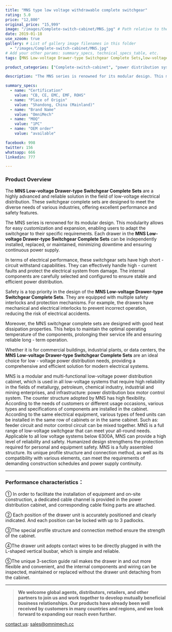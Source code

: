 ```yaml
---
title: "MNS type low voltage withdrawable complete switchgear"
rating: 5.0
price: "12,800"
original_price: "15,999"
image: "/images/Complete-switch-cabinet/MNS.jpg" # Path relative to the 'static' folder or use Hugo Pipes
date: 2019-01-18
use_xzoom: true
gallery: # List of gallery image filenames in this folder
  - "/images/Complete-switch-cabinet/MNS.jpg"
# Add your other params: summary_specs, technical_specs_table, etc.
tags: [MNS Low-voltage Drawer-type Switchgear Complete Sets,low-voltage electrical distribution,modular design,high short-circuit withstand capabilities,safety interlocks,good heat dissipation properties]

product_categories: ["Complete-switch-cabinet", "power distribution system"]

description: "The MNS series is renowned for its modular design. This modularity allows for easy customization and expansion, enabling users to adapt the switchgear to their specific requirements."

summary_specs:
  - name: "Certification"
    value: "CB, CE, EMC, EMF, ROHS"
  - name: "Place of Origin"
    value: "Shandong, China (Mainland)"
  - name: "Brand Name"
    value: "OmniMech"
  - name: "MOQ"
    value: "1PC"
  - name: "OEM order"
    value: "available"

facebook: 998
twitter: 156
whatsapp: 666
linkedin: 777    

---
```



### Product Overview

The **MNS Low-voltage Drawer-type Switchgear Complete Sets** are a highly advanced and reliable solution in the field of low-voltage electrical distribution. These switchgear complete sets are designed to meet the diverse needs of various industries, offering excellent performance and safety features.

The MNS series is renowned for its modular design. This modularity allows for easy customization and expansion, enabling users to adapt the switchgear to their specific requirements. Each drawer in the **MNS Low-voltage Drawer-type Switchgear Complete Sets** can be independently installed, replaced, or maintained, minimizing downtime and ensuring continuous power supply.

In terms of electrical performance, these switchgear sets have high short - circuit withstand capabilities. They can effectively handle high - current faults and protect the electrical system from damage. The internal components are carefully selected and configured to ensure stable and efficient power distribution.

Safety is a top priority in the design of the **MNS Low-voltage Drawer-type Switchgear Complete Sets**. They are equipped with multiple safety interlocks and protection mechanisms. For example, the drawers have mechanical and electrical interlocks to prevent incorrect operation, reducing the risk of electrical accidents.

Moreover, the MNS switchgear complete sets are designed with good heat dissipation properties. This helps to maintain the optimal operating temperature of the components, prolonging their service life and ensuring reliable long - term operation.

Whether it is for commercial buildings, industrial plants, or data centers, the **MNS Low-voltage Drawer-type Switchgear Complete Sets** are an ideal choice for low - voltage power distribution needs, providing a comprehensive and efficient solution for modern electrical systems. 

MNS is a modular and multi-functional low-voltage power distribution cabinet, which is used in all low-voltage systems that require high reliability in the fields of metallurgy, petroleum, chemical industry, industrial and mining enterprises, and infrastructure: power distribution box motor control system. The counter structure adopted by MNS has high flexibility. According to the needs of customers or different usage occasions, various types and specifications of components are installed in the cabinet. According to the same electrical equipment, various types of feed units can be installed in the same row of cabinets or in the same cabinet. Such as: feeder circuit and motor control circuit can be mixed together. MNS is a full range of low-voltage switchgear that can meet your all-round needs. Applicable to all low voltage systems below 6300A, MNS can provide a high level of reliability and safety. Humanized design strengthens the protection required for personal and equipment safety. MNS is a fully assembled structure. Its unique profile structure and connection method, as well as its compatibility with various elements, can meet the requirements of demanding construction schedules and power supply continuity.

* * *

### Performance characteristics：

① In order to facilitate the installation of equipment and on-site construction, a dedicated cable channel is provided in the power distribution cabinet, and corresponding cable fixing parts are attached.

② Each position of the drawer unit is accurately positioned and clearly indicated. And each position can be locked with up to 3 padlocks.

③The special profile structure and connection method ensure the strength of the cabinet.

④The drawer unit adopts contact wires to be directly plugged in with the L-shaped vertical busbar, which is simple and reliable.

⑤The unique 3-section guide rail makes the drawer in and out more flexible and convenient, and the internal components and wiring can be inspected, maintained or replaced without the drawer unit detaching from the cabinet.

* * *

> **We welcome global agents, distributors, retailers, and other partners to join us and work together to develop mutually beneficial business relationships. Our products have already been well received by customers in many countries and regions, and we look forward to expanding our reach even further.**

 [contact us](/contact/): sales@omnimech.cc

